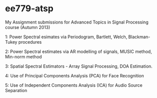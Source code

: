 ee779-atsp
==========

My Assignment submissions for Advanced Topics in Signal Processing course (Autumn 2013)

1: Power Spectral esimates via Periodogram, Bartlett, Welch, Blackman-Tukey procedures

2: Power Spectral estimates via AR modelling of signals, MUSIC method, Min-norm method

3: Spatial Spectral Estimators - Array Signal Processing, DOA Estimation.

4: Use of Principal Components Analysis (PCA) for Face Recognition

5: Use of Independent Components Analysis (ICA) for Audio Source Separation
